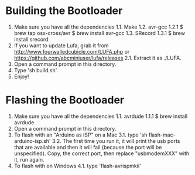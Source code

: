 # Building the Bootloader

1. Make sure you have all the dependencies
  1.1. Make
  1.2. avr-gcc
    1.2.1 $ brew tap osx-cross/avr
          $ brew install avr-gcc
  1.3. SRecord
    1.3.1 $ brew install srecord
2. If you want to update Lufa, grab it from http://www.fourwalledcubicle.com/LUFA.php or  https://github.com/abcminiuser/lufa/releases
  2.1. Extract it as ./LUFA.
3. Open a command prompt in this directory.
4. Type 'sh build.sh'.
5. Enjoy!

# Flashing the Bootloader

1. Make sure you have all the dependencies
  1.1. avrdude
    1.1.1 $ brew install avrdude
2. Open a command prompt in this directory.
3. To flash with an "Arduino as ISP" on a Mac
  3.1. type 'sh flash-mac-arduino-isp.sh'
  3.2. The first time you run it, it will print the usb ports that are
       available and then it will fail (because the port will be unspecified).
       Copy, the correct port, then replace "usbmodemXXX" with it, run again.
4. To flash with on Windows
  4.1. type 'flash-avrispmkii'
